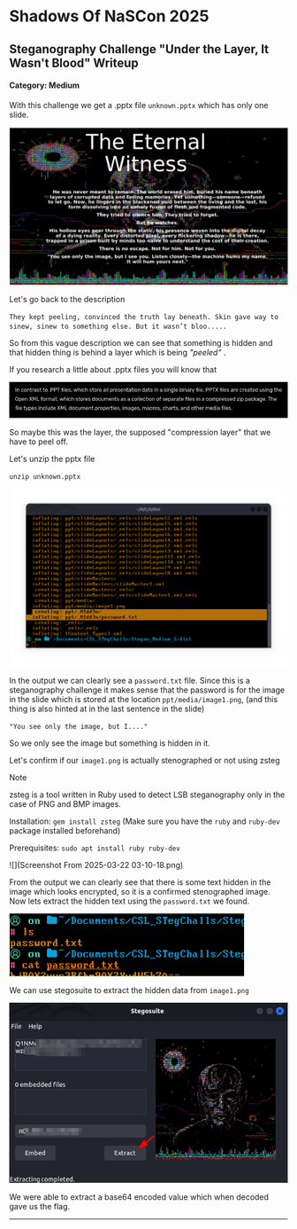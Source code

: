 # 						Shadows Of NaSCon 2025

## 			Steganography Challenge "Under the Layer, It Wasn't Blood" Writeup

#### Category: Medium

With this challenge we get a .pptx file `unknown.pptx` which has only one slide.

![image-20250322020750532](image-20250322020750532.png)

Let's go back to the description

`They kept peeling, convinced the truth lay beneath. Skin gave way to sinew, sinew to something else. But it wasn’t bloo.....`

So from this vague description we can see that something is hidden and that hidden thing is behind a layer which is being *"peeled"* .

If you research a little about .pptx files you will know that

![image-20250322022411098](image-20250322022411098.png)

So maybe this was the layer, the supposed "compression layer" that we have to peel off.

Let's unzip the pptx file

`unzip unknown.pptx`

![image-20250322022801003](image-3.png)

In the output we can clearly see a `password.txt` file. Since this is a steganography challenge it makes sense that the password is for the image in the slide which is stored at the location `ppt/media/image1.png`, (and this thing is also hinted at in the last sentence in the slide)

`"You see only the image, but I...."`

 So we only see the image but something is hidden in it.

Let's confirm if our `image1.png` is actually stenographed or not using zsteg

> [!NOTE]
>
> zsteg is a tool written in Ruby used to detect LSB steganography only in the case of PNG and BMP images. 
>
> Installation: `gem install zsteg`   (Make sure you have the `ruby` and `ruby-dev` package installed beforehand)
>
> Prerequisites: `sudo apt install ruby ruby-dev` 

![](Screenshot From 2025-03-22 03-10-18.png)

From the output we can clearly see that there is some text hidden in the image which looks encrypted, so it is a confirmed stenographed image. Now lets extract the hidden text using the `password.txt` we found.

![image-20250322032609045](image-20250322032609045.png)

We can use stegosuite to extract the hidden data from `image1.png`

![image-20250322033405474](image-20250322033405474.png)

We were able to extract a base64 encoded value which when decoded gave us the flag.

------

